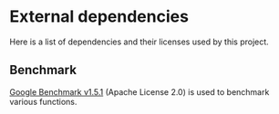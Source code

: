 # External dependencies

Here is a list of dependencies and their licenses used by this project.

## Benchmark

[Google Benchmark v1.5.1](https://github.com/google/benchmark/releases/tag/v1.5.1) (Apache License 2.0) is used to benchmark various functions.
